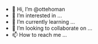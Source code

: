 - 👋 Hi, I’m @ottehoman
- 👀 I’m interested in ...
- 🌱 I’m currently learning ...
- 💞️ I’m looking to collaborate on ...
- 📫 How to reach me ...

<!---
ottehoman/ottehoman is a ✨ special ✨ repository because its `README.md` (this file) appears on your GitHub profile.
You can click the Preview link to take a look at your changes.
--->
